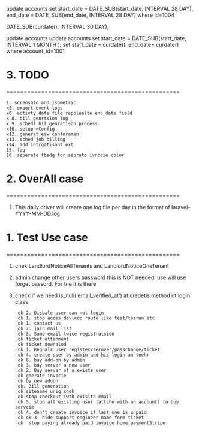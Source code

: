 
update accounts
set 
start_date = DATE_SUB(start_date, INTERVAL 28 DAY),
end_date = DATE_SUB(end_date, INTERVAL 28 DAY)
where id=1004

DATE_SUB(curdate(), INTERVAL 30 DAY),

update accounts
update accounts 
set start_date = DATE_SUB(start_date, INTERVAL 1 MONTH );
set  start_date = curdate(), end_date= curdate()
where account_id=1001


# 3. TODO 
==================================================

	1. screnshto and isometric
	x5. export event logs
	x6. activty date file repolualte end_date field
	x 8. bill genrtsion log
	x 9. schedl bil genratison process
	x10. setup->Config
	x12. generat esw conforamsn
	x13. sched job billing
	x14. add intrgatisont ext
	15. faq
	16. seperate fbadg for seprate ivnocie color

# 2. OverAll case 
==================================================
1. This daily driver will create one log file per day in the format of laravel-YYYY-MM-DD.log

# 1. Test Use case 
==================================================
1. chek LandlordNoticeAllTenants and LandlordNoticeOneTenant
2. admin change other users password this is NOT needed! use will use forget passord. For tne it is there
3. check if we need is_null('email_verified_at') at credetis method of login class

		ok 2. Disbale user can not login
		ok 1. stop acces devleop route like test/tesrun etc
		ok 1. contact us
		ok 2. join mail list
		ok 3. Same email twice registratsion
		ok ticket attahment
		ok ticket downalod
		ok 1. Regualr user register/recover/passchange/ticket
		ok 4. create user by admin and his login an toehr
		ok 6. buy add-on by admin
		ok 3. buy server a new user
		ok 2. Buy server of a exists user
		ok gnerate invocie
		ok by new addon 
		ok. Bill generation
		ok sitename uniq chek
		ok stop checkout iwth exisitn email
		ok 5. stop all existing user (attche with an account) to buy servcie
		ok 4. don't create invoice if last one is unpaid
		ok ok 3. hide support engineer name form ticket
		ok  stop paying already paid invoice home.paymentStripe

